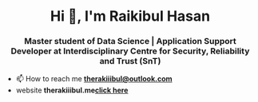 <h1 align="center">Hi 👋, I'm Raikibul Hasan</h1>
<h3 align="center">Master student of Data Science | Application Support Developer at Interdisciplinary Centre for Security, Reliability and Trust (SnT)</h3>



- 📫 How to reach me **therakiiibul@outlook.com**
-  website **therakiiibul.me<a href="https://therakiiibul.me/">click here</a>**


